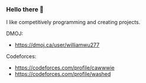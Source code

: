 ### Hello there 👋

I like competitively programming and creating projects.

DMOJ: 
- https://dmoj.ca/user/williamwu277

Codeforces: 
- https://codeforces.com/profile/cawwwie 
- https://codeforces.com/profile/washed

<!--
**Williamwu277/Williamwu277** is a ✨ _special_ ✨ repository because its `README.md` (this file) appears on your GitHub profile.

Here are some ideas to get you started:

- 🔭 I’m currently working on ...
- 🌱 I’m currently learning ...
- 👯 I’m looking to collaborate on ...
- 🤔 I’m looking for help with ...
- 💬 Ask me about ...
- 📫 How to reach me: ...
- 😄 Pronouns: ...
- ⚡ Fun fact: ...
-->
